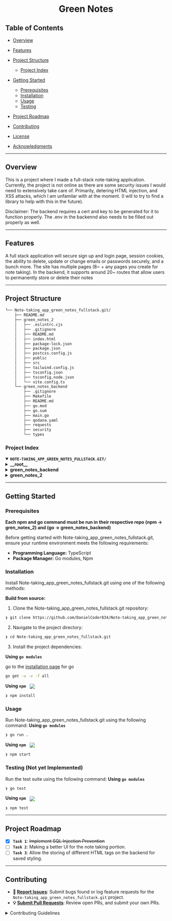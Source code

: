 <p align="center"><h1 align="center">Green Notes</h1></p>

## Table of Contents

- [ Overview](#-overview)
- [ Features](#-features)
- [ Project Structure](#-project-structure)

   - [ Project Index](#-project-index)

- [ Getting Started](#-getting-started)

   - [ Prerequisites](#-prerequisites)
   - [ Installation](#-installation)
   - [ Usage](#-usage)
   - [ Testing](#-testing)

- [ Project Roadmap](#-project-roadmap)
- [ Contributing](#-contributing)
- [ License](#-license)
- [ Acknowledgments](#-acknowledgments)

---

## Overview

This is a project where I made a full-stack note-taking application. Currently, the project is not online as there are some security issues I would need to extensively take care of. Primarily, detering HTML injection, and XSS attacks, which I am unfamilar with at the moment. (I will to try to find a library to help with this in the future).

Disclaimer: The backend requires a cert and key to be generated for it to function properly. The .env in the backennd also needs to be filled out properly as well. 

---

## Features

A full stack application will secure sign up and login page, session cookies, the ability to delete, update or change emails or passwords securely, and a bunch more. The site has multiple pages (8~ + any pages you create for note taking). In the backend, it supports around 20~ routes that allow users to permanently store or delete their notes

---

## Project Structure

```sh
└── Note-taking_app_green_notes_fullstack.git/
    ├── README.md
    ├── green_notes_2
    │   ├── .eslintrc.cjs
    │   ├── .gitignore
    │   ├── README.md
    │   ├── index.html
    │   ├── package-lock.json
    │   ├── package.json
    │   ├── postcss.config.js
    │   ├── public
    │   ├── src
    │   ├── tailwind.config.js
    │   ├── tsconfig.json
    │   ├── tsconfig.node.json
    │   └── vite.config.ts
    └── green_notes_backend
        ├── .gitignore
        ├── Makefile
        ├── README.md
        ├── go.mod
        ├── go.sum
        ├── main.go
        ├── qodana.yaml
        ├── requests
        ├── security
        └── types
```

### Project Index

<details open>
	<summary><b><code>NOTE-TAKING_APP_GREEN_NOTES_FULLSTACK.GIT/</code></b></summary>
	<details> <!-- __root__ Submodule -->
		<summary><b>__root__</b></summary>
		<blockquote>
			<table>
			</table>
		</blockquote>
	</details>
	<details> <!-- green_notes_backend Submodule -->
		<summary><b>green_notes_backend</b></summary>
		<blockquote>
			<table>
			<tr>
				<td><b><a href='https://github.com/DanielCoder834/Note-taking_app_green_notes_fullstack.git/blob/master/green_notes_backend/go.mod'>go.mod</a></b></td>
				<td><code>❯ REPLACE-ME</code></td>
			</tr>
			<tr>
				<td><b><a href='https://github.com/DanielCoder834/Note-taking_app_green_notes_fullstack.git/blob/master/green_notes_backend/Makefile'>Makefile</a></b></td>
				<td><code>❯ REPLACE-ME</code></td>
			</tr>
			<tr>
				<td><b><a href='https://github.com/DanielCoder834/Note-taking_app_green_notes_fullstack.git/blob/master/green_notes_backend/go.sum'>go.sum</a></b></td>
				<td><code>❯ REPLACE-ME</code></td>
			</tr>
			<tr>
				<td><b><a href='https://github.com/DanielCoder834/Note-taking_app_green_notes_fullstack.git/blob/master/green_notes_backend/qodana.yaml'>qodana.yaml</a></b></td>
				<td><code>❯ REPLACE-ME</code></td>
			</tr>
			<tr>
				<td><b><a href='https://github.com/DanielCoder834/Note-taking_app_green_notes_fullstack.git/blob/master/green_notes_backend/main.go'>main.go</a></b></td>
				<td><code>❯ REPLACE-ME</code></td>
			</tr>
			</table>
			<details>
				<summary><b>types</b></summary>
				<blockquote>
					<table>
					<tr>
						<td><b><a href='https://github.com/DanielCoder834/Note-taking_app_green_notes_fullstack.git/blob/master/green_notes_backend/types/type.go'>type.go</a></b></td>
						<td><code>❯ REPLACE-ME</code></td>
					</tr>
					</table>
				</blockquote>
			</details>
			<details>
				<summary><b>security</b></summary>
				<blockquote>
					<table>
					<tr>
						<td><b><a href='https://github.com/DanielCoder834/Note-taking_app_green_notes_fullstack.git/blob/master/green_notes_backend/security/cookies.go'>cookies.go</a></b></td>
						<td><code>❯ REPLACE-ME</code></td>
					</tr>
					</table>
				</blockquote>
			</details>
			<details>
				<summary><b>requests</b></summary>
				<blockquote>
					<table>
					<tr>
						<td><b><a href='https://github.com/DanielCoder834/Note-taking_app_green_notes_fullstack.git/blob/master/green_notes_backend/requests/database.go'>database.go</a></b></td>
						<td><code>❯ REPLACE-ME</code></td>
					</tr>
					<tr>
						<td><b><a href='https://github.com/DanielCoder834/Note-taking_app_green_notes_fullstack.git/blob/master/green_notes_backend/requests/DatabasePool.go'>DatabasePool.go</a></b></td>
						<td><code>❯ REPLACE-ME</code></td>
					</tr>
					<tr>
						<td><b><a href='https://github.com/DanielCoder834/Note-taking_app_green_notes_fullstack.git/blob/master/green_notes_backend/requests/requests.go'>requests.go</a></b></td>
						<td><code>❯ REPLACE-ME</code></td>
					</tr>
					</table>
				</blockquote>
			</details>
		</blockquote>
	</details>
	<details> <!-- green_notes_2 Submodule -->
		<summary><b>green_notes_2</b></summary>
		<blockquote>
			<table>
			<tr>
				<td><b><a href='https://github.com/DanielCoder834/Note-taking_app_green_notes_fullstack.git/blob/master/green_notes_2/tsconfig.node.json'>tsconfig.node.json</a></b></td>
				<td><code>❯ REPLACE-ME</code></td>
			</tr>
			<tr>
				<td><b><a href='https://github.com/DanielCoder834/Note-taking_app_green_notes_fullstack.git/blob/master/green_notes_2/index.html'>index.html</a></b></td>
				<td><code>❯ REPLACE-ME</code></td>
			</tr>
			<tr>
				<td><b><a href='https://github.com/DanielCoder834/Note-taking_app_green_notes_fullstack.git/blob/master/green_notes_2/tailwind.config.js'>tailwind.config.js</a></b></td>
				<td><code>❯ REPLACE-ME</code></td>
			</tr>
			<tr>
				<td><b><a href='https://github.com/DanielCoder834/Note-taking_app_green_notes_fullstack.git/blob/master/green_notes_2/.eslintrc.cjs'>.eslintrc.cjs</a></b></td>
				<td><code>❯ REPLACE-ME</code></td>
			</tr>
			<tr>
				<td><b><a href='https://github.com/DanielCoder834/Note-taking_app_green_notes_fullstack.git/blob/master/green_notes_2/package-lock.json'>package-lock.json</a></b></td>
				<td><code>❯ REPLACE-ME</code></td>
			</tr>
			<tr>
				<td><b><a href='https://github.com/DanielCoder834/Note-taking_app_green_notes_fullstack.git/blob/master/green_notes_2/package.json'>package.json</a></b></td>
				<td><code>❯ REPLACE-ME</code></td>
			</tr>
			<tr>
				<td><b><a href='https://github.com/DanielCoder834/Note-taking_app_green_notes_fullstack.git/blob/master/green_notes_2/tsconfig.json'>tsconfig.json</a></b></td>
				<td><code>❯ REPLACE-ME</code></td>
			</tr>
			<tr>
				<td><b><a href='https://github.com/DanielCoder834/Note-taking_app_green_notes_fullstack.git/blob/master/green_notes_2/vite.config.ts'>vite.config.ts</a></b></td>
				<td><code>❯ REPLACE-ME</code></td>
			</tr>
			<tr>
				<td><b><a href='https://github.com/DanielCoder834/Note-taking_app_green_notes_fullstack.git/blob/master/green_notes_2/postcss.config.js'>postcss.config.js</a></b></td>
				<td><code>❯ REPLACE-ME</code></td>
			</tr>
			</table>
			<details>
				<summary><b>src</b></summary>
				<blockquote>
					<table>
					<tr>
						<td><b><a href='https://github.com/DanielCoder834/Note-taking_app_green_notes_fullstack.git/blob/master/green_notes_2/src/App.tsx'>App.tsx</a></b></td>
						<td><code>❯ REPLACE-ME</code></td>
					</tr>
					<tr>
						<td><b><a href='https://github.com/DanielCoder834/Note-taking_app_green_notes_fullstack.git/blob/master/green_notes_2/src/main.tsx'>main.tsx</a></b></td>
						<td><code>❯ REPLACE-ME</code></td>
					</tr>
					<tr>
						<td><b><a href='https://github.com/DanielCoder834/Note-taking_app_green_notes_fullstack.git/blob/master/green_notes_2/src/vite-env.d.ts'>vite-env.d.ts</a></b></td>
						<td><code>❯ REPLACE-ME</code></td>
					</tr>
					</table>
					<details>
						<summary><b>layout</b></summary>
						<blockquote>
							<table>
							<tr>
								<td><b><a href='https://github.com/DanielCoder834/Note-taking_app_green_notes_fullstack.git/blob/master/green_notes_2/src/layout/RootLayout.tsx'>RootLayout.tsx</a></b></td>
								<td><code>❯ REPLACE-ME</code></td>
							</tr>
							</table>
						</blockquote>
					</details>
					<details>
						<summary><b>style</b></summary>
						<blockquote>
							<table>
							<tr>
								<td><b><a href='https://github.com/DanielCoder834/Note-taking_app_green_notes_fullstack.git/blob/master/green_notes_2/src/style/App.css'>App.css</a></b></td>
								<td><code>❯ REPLACE-ME</code></td>
							</tr>
							<tr>
								<td><b><a href='https://github.com/DanielCoder834/Note-taking_app_green_notes_fullstack.git/blob/master/green_notes_2/src/style/index.css'>index.css</a></b></td>
								<td><code>❯ REPLACE-ME</code></td>
							</tr>
							</table>
						</blockquote>
					</details>
					<details>
						<summary><b>general</b></summary>
						<blockquote>
							<details>
								<summary><b>types</b></summary>
								<blockquote>
									<table>
									<tr>
										<td><b><a href='https://github.com/DanielCoder834/Note-taking_app_green_notes_fullstack.git/blob/master/green_notes_2/src/general/types/UserInfo.enum.ts'>UserInfo.enum.ts</a></b></td>
										<td><code>❯ REPLACE-ME</code></td>
									</tr>
									<tr>
										<td><b><a href='https://github.com/DanielCoder834/Note-taking_app_green_notes_fullstack.git/blob/master/green_notes_2/src/general/types/UserInfo.interface.ts'>UserInfo.interface.ts</a></b></td>
										<td><code>❯ REPLACE-ME</code></td>
									</tr>
									<tr>
										<td><b><a href='https://github.com/DanielCoder834/Note-taking_app_green_notes_fullstack.git/blob/master/green_notes_2/src/general/types/UserLogin.interface.ts'>UserLogin.interface.ts</a></b></td>
										<td><code>❯ REPLACE-ME</code></td>
									</tr>
									<tr>
										<td><b><a href='https://github.com/DanielCoder834/Note-taking_app_green_notes_fullstack.git/blob/master/green_notes_2/src/general/types/UserLogin.enum.ts'>UserLogin.enum.ts</a></b></td>
										<td><code>❯ REPLACE-ME</code></td>
									</tr>
									</table>
								</blockquote>
							</details>
							<details>
								<summary><b>lotties</b></summary>
								<blockquote>
									<table>
									<tr>
										<td><b><a href='https://github.com/DanielCoder834/Note-taking_app_green_notes_fullstack.git/blob/master/green_notes_2/src/general/lotties/loading.json'>loading.json</a></b></td>
										<td><code>❯ REPLACE-ME</code></td>
									</tr>
									</table>
								</blockquote>
							</details>
							<details>
								<summary><b>general_components</b></summary>
								<blockquote>
									<table>
									<tr>
										<td><b><a href='https://github.com/DanielCoder834/Note-taking_app_green_notes_fullstack.git/blob/master/green_notes_2/src/general/general_components/Navbar.tsx'>Navbar.tsx</a></b></td>
										<td><code>❯ REPLACE-ME</code></td>
									</tr>
									<tr>
										<td><b><a href='https://github.com/DanielCoder834/Note-taking_app_green_notes_fullstack.git/blob/master/green_notes_2/src/general/general_components/ErrorPage.tsx'>ErrorPage.tsx</a></b></td>
										<td><code>❯ REPLACE-ME</code></td>
									</tr>
									<tr>
										<td><b><a href='https://github.com/DanielCoder834/Note-taking_app_green_notes_fullstack.git/blob/master/green_notes_2/src/general/general_components/Loading.tsx'>Loading.tsx</a></b></td>
										<td><code>❯ REPLACE-ME</code></td>
									</tr>
									</table>
								</blockquote>
							</details>
							<details>
								<summary><b>hooks</b></summary>
								<blockquote>
									<table>
									<tr>
										<td><b><a href='https://github.com/DanielCoder834/Note-taking_app_green_notes_fullstack.git/blob/master/green_notes_2/src/general/hooks/auth.hook.tsx'>auth.hook.tsx</a></b></td>
										<td><code>❯ REPLACE-ME</code></td>
									</tr>
									</table>
								</blockquote>
							</details>
							<details>
								<summary><b>api</b></summary>
								<blockquote>
									<table>
									<tr>
										<td><b><a href='https://github.com/DanielCoder834/Note-taking_app_green_notes_fullstack.git/blob/master/green_notes_2/src/general/api/getCookie.ts'>getCookie.ts</a></b></td>
										<td><code>❯ REPLACE-ME</code></td>
									</tr>
									</table>
								</blockquote>
							</details>
							<details>
								<summary><b>helper</b></summary>
								<blockquote>
									<table>
									<tr>
										<td><b><a href='https://github.com/DanielCoder834/Note-taking_app_green_notes_fullstack.git/blob/master/green_notes_2/src/general/helper/string.ts'>string.ts</a></b></td>
										<td><code>❯ REPLACE-ME</code></td>
									</tr>
									<tr>
										<td><b><a href='https://github.com/DanielCoder834/Note-taking_app_green_notes_fullstack.git/blob/master/green_notes_2/src/general/helper/cookies.ts'>cookies.ts</a></b></td>
										<td><code>❯ REPLACE-ME</code></td>
									</tr>
									</table>
								</blockquote>
							</details>
						</blockquote>
					</details>
					<details>
						<summary><b>pages</b></summary>
						<blockquote>
							<details>
								<summary><b>home</b></summary>
								<blockquote>
									<table>
									<tr>
										<td><b><a href='https://github.com/DanielCoder834/Note-taking_app_green_notes_fullstack.git/blob/master/green_notes_2/src/pages/home/Home.tsx'>Home.tsx</a></b></td>
										<td><code>❯ REPLACE-ME</code></td>
									</tr>
									<tr>
										<td><b><a href='https://github.com/DanielCoder834/Note-taking_app_green_notes_fullstack.git/blob/master/green_notes_2/src/pages/home/homepage.css'>homepage.css</a></b></td>
										<td><code>❯ REPLACE-ME</code></td>
									</tr>
									</table>
								</blockquote>
							</details>
							<details>
								<summary><b>sign-up</b></summary>
								<blockquote>
									<table>
									<tr>
										<td><b><a href='https://github.com/DanielCoder834/Note-taking_app_green_notes_fullstack.git/blob/master/green_notes_2/src/pages/sign-up/SignUp.tsx'>SignUp.tsx</a></b></td>
										<td><code>❯ REPLACE-ME</code></td>
									</tr>
									</table>
									<details>
										<summary><b>components</b></summary>
										<blockquote>
											<table>
											<tr>
												<td><b><a href='https://github.com/DanielCoder834/Note-taking_app_green_notes_fullstack.git/blob/master/green_notes_2/src/pages/sign-up/components/SignUpForm.tsx'>SignUpForm.tsx</a></b></td>
												<td><code>❯ REPLACE-ME</code></td>
											</tr>
											<tr>
												<td><b><a href='https://github.com/DanielCoder834/Note-taking_app_green_notes_fullstack.git/blob/master/green_notes_2/src/pages/sign-up/components/SignUpFields.tsx'>SignUpFields.tsx</a></b></td>
												<td><code>❯ REPLACE-ME</code></td>
											</tr>
											</table>
										</blockquote>
									</details>
								</blockquote>
							</details>
							<details>
								<summary><b>old_notes</b></summary>
								<blockquote>
									<table>
									<tr>
										<td><b><a href='https://github.com/DanielCoder834/Note-taking_app_green_notes_fullstack.git/blob/master/green_notes_2/src/pages/old_notes/notes.css'>notes.css</a></b></td>
										<td><code>❯ REPLACE-ME</code></td>
									</tr>
									<tr>
										<td><b><a href='https://github.com/DanielCoder834/Note-taking_app_green_notes_fullstack.git/blob/master/green_notes_2/src/pages/old_notes/NoteApp.tsx'>NoteApp.tsx</a></b></td>
										<td><code>❯ REPLACE-ME</code></td>
									</tr>
									</table>
									<details>
										<summary><b>components</b></summary>
										<blockquote>
											<table>
											<tr>
												<td><b><a href='https://github.com/DanielCoder834/Note-taking_app_green_notes_fullstack.git/blob/master/green_notes_2/src/pages/old_notes/components/Note.tsx'>Note.tsx</a></b></td>
												<td><code>❯ REPLACE-ME</code></td>
											</tr>
											<tr>
												<td><b><a href='https://github.com/DanielCoder834/Note-taking_app_green_notes_fullstack.git/blob/master/green_notes_2/src/pages/old_notes/components/NotesList.tsx'>NotesList.tsx</a></b></td>
												<td><code>❯ REPLACE-ME</code></td>
											</tr>
											<tr>
												<td><b><a href='https://github.com/DanielCoder834/Note-taking_app_green_notes_fullstack.git/blob/master/green_notes_2/src/pages/old_notes/components/search.tsx'>search.tsx</a></b></td>
												<td><code>❯ REPLACE-ME</code></td>
											</tr>
											<tr>
												<td><b><a href='https://github.com/DanielCoder834/Note-taking_app_green_notes_fullstack.git/blob/master/green_notes_2/src/pages/old_notes/components/AddNote.tsx'>AddNote.tsx</a></b></td>
												<td><code>❯ REPLACE-ME</code></td>
											</tr>
											<tr>
												<td><b><a href='https://github.com/DanielCoder834/Note-taking_app_green_notes_fullstack.git/blob/master/green_notes_2/src/pages/old_notes/components/Header.tsx'>Header.tsx</a></b></td>
												<td><code>❯ REPLACE-ME</code></td>
											</tr>
											</table>
										</blockquote>
									</details>
								</blockquote>
							</details>
							<details>
								<summary><b>about</b></summary>
								<blockquote>
									<table>
									<tr>
										<td><b><a href='https://github.com/DanielCoder834/Note-taking_app_green_notes_fullstack.git/blob/master/green_notes_2/src/pages/about/aboutpage.css'>aboutpage.css</a></b></td>
										<td><code>❯ REPLACE-ME</code></td>
									</tr>
									<tr>
										<td><b><a href='https://github.com/DanielCoder834/Note-taking_app_green_notes_fullstack.git/blob/master/green_notes_2/src/pages/about/About.tsx'>About.tsx</a></b></td>
										<td><code>❯ REPLACE-ME</code></td>
									</tr>
									</table>
									<details>
										<summary><b>components</b></summary>
										<blockquote>
											<table>
											<tr>
												<td><b><a href='https://github.com/DanielCoder834/Note-taking_app_green_notes_fullstack.git/blob/master/green_notes_2/src/pages/about/components/AboutMore.tsx'>AboutMore.tsx</a></b></td>
												<td><code>❯ REPLACE-ME</code></td>
											</tr>
											<tr>
												<td><b><a href='https://github.com/DanielCoder834/Note-taking_app_green_notes_fullstack.git/blob/master/green_notes_2/src/pages/about/components/AboutExplain.tsx'>AboutExplain.tsx</a></b></td>
												<td><code>❯ REPLACE-ME</code></td>
											</tr>
											</table>
										</blockquote>
									</details>
								</blockquote>
							</details>
							<details>
								<summary><b>dashboard</b></summary>
								<blockquote>
									<table>
									<tr>
										<td><b><a href='https://github.com/DanielCoder834/Note-taking_app_green_notes_fullstack.git/blob/master/green_notes_2/src/pages/dashboard/UserMainPage.tsx'>UserMainPage.tsx</a></b></td>
										<td><code>❯ REPLACE-ME</code></td>
									</tr>
									</table>
									<details>
										<summary><b>inner-pages</b></summary>
										<blockquote>
											<table>
											<tr>
												<td><b><a href='https://github.com/DanielCoder834/Note-taking_app_green_notes_fullstack.git/blob/master/green_notes_2/src/pages/dashboard/inner-pages/Settings.tsx'>Settings.tsx</a></b></td>
												<td><code>❯ REPLACE-ME</code></td>
											</tr>
											<tr>
												<td><b><a href='https://github.com/DanielCoder834/Note-taking_app_green_notes_fullstack.git/blob/master/green_notes_2/src/pages/dashboard/inner-pages/Dashboard.tsx'>Dashboard.tsx</a></b></td>
												<td><code>❯ REPLACE-ME</code></td>
											</tr>
											<tr>
												<td><b><a href='https://github.com/DanielCoder834/Note-taking_app_green_notes_fullstack.git/blob/master/green_notes_2/src/pages/dashboard/inner-pages/Notes.tsx'>Notes.tsx</a></b></td>
												<td><code>❯ REPLACE-ME</code></td>
											</tr>
											<tr>
												<td><b><a href='https://github.com/DanielCoder834/Note-taking_app_green_notes_fullstack.git/blob/master/green_notes_2/src/pages/dashboard/inner-pages/Profile.tsx'>Profile.tsx</a></b></td>
												<td><code>❯ REPLACE-ME</code></td>
											</tr>
											<tr>
												<td><b><a href='https://github.com/DanielCoder834/Note-taking_app_green_notes_fullstack.git/blob/master/green_notes_2/src/pages/dashboard/inner-pages/ANote.tsx'>ANote.tsx</a></b></td>
												<td><code>❯ REPLACE-ME</code></td>
											</tr>
											</table>
										</blockquote>
									</details>
									<details>
										<summary><b>components</b></summary>
										<blockquote>
											<table>
											<tr>
												<td><b><a href='https://github.com/DanielCoder834/Note-taking_app_green_notes_fullstack.git/blob/master/green_notes_2/src/pages/dashboard/components/DashboardNavbar.tsx'>DashboardNavbar.tsx</a></b></td>
												<td><code>❯ REPLACE-ME</code></td>
											</tr>
											<tr>
												<td><b><a href='https://github.com/DanielCoder834/Note-taking_app_green_notes_fullstack.git/blob/master/green_notes_2/src/pages/dashboard/components/Stats.tsx'>Stats.tsx</a></b></td>
												<td><code>❯ REPLACE-ME</code></td>
											</tr>
											</table>
										</blockquote>
									</details>
								</blockquote>
							</details>
							<details>
								<summary><b>new-password</b></summary>
								<blockquote>
									<table>
									<tr>
										<td><b><a href='https://github.com/DanielCoder834/Note-taking_app_green_notes_fullstack.git/blob/master/green_notes_2/src/pages/new-password/NewPassword.tsx'>NewPassword.tsx</a></b></td>
										<td><code>❯ REPLACE-ME</code></td>
									</tr>
									</table>
								</blockquote>
							</details>
							<details>
								<summary><b>forget-password</b></summary>
								<blockquote>
									<table>
									<tr>
										<td><b><a href='https://github.com/DanielCoder834/Note-taking_app_green_notes_fullstack.git/blob/master/green_notes_2/src/pages/forget-password/ForgotPassword.tsx'>ForgotPassword.tsx</a></b></td>
										<td><code>❯ REPLACE-ME</code></td>
									</tr>
									</table>
								</blockquote>
							</details>
							<details>
								<summary><b>login</b></summary>
								<blockquote>
									<table>
									<tr>
										<td><b><a href='https://github.com/DanielCoder834/Note-taking_app_green_notes_fullstack.git/blob/master/green_notes_2/src/pages/login/Login.tsx'>Login.tsx</a></b></td>
										<td><code>❯ REPLACE-ME</code></td>
									</tr>
									</table>
								</blockquote>
							</details>
						</blockquote>
					</details>
				</blockquote>
			</details>
		</blockquote>
	</details>
</details>

---

## Getting Started

### Prerequisites

__Each npm and go command must be run in their respective repo (npm -> gren_notes_2) and (go -> green_notes_backend)__

Before getting started with Note-taking_app_green_notes_fullstack.git, ensure your runtime environment meets the following requirements:

- **Programming Language:** TypeScript
- **Package Manager:** Go modules, Npm

### Installation

Install Note-taking_app_green_notes_fullstack.git using one of the following methods:

**Build from source:**

1. Clone the Note-taking_app_green_notes_fullstack.git repository:

```sh
❯ git clone https://github.com/DanielCoder834/Note-taking_app_green_notes_fullstack.git
```

2. Navigate to the project directory:

```sh
❯ cd Note-taking_app_green_notes_fullstack.git
```

3. Install the project dependencies:

**Using `go modules`** &nbsp; [<img align="center" src="" />]()

go to the [installation page](https://go.dev/doc/install) for go

```sh
go get -u -v -f all
```

__Using `npm`__ &nbsp; [<img align="center" src="https://img.shields.io/badge/npm-CB3837.svg?style={badge_style}&logo=npm&logoColor=white" />](https://www.npmjs.com/)

```sh
❯ npm install
```

### Usage

Run Note-taking_app_green_notes_fullstack.git using the following command:
__Using `go modules`__ &nbsp; [<img align="center" src="" />]()

```sh
❯ go run .
```

__Using `npm`__ &nbsp; [<img align="center" src="https://img.shields.io/badge/npm-CB3837.svg?style={badge_style}&logo=npm&logoColor=white" />](https://www.npmjs.com/)

```sh
❯ npm start
```

### Testing (Not yet Implemented)

Run the test suite using the following command:
**Using `go modules`** &nbsp; [<img align="center" src="" />]()

```sh
❯ go test
```

__Using `npm`__ &nbsp; [<img align="center" src="https://img.shields.io/badge/npm-CB3837.svg?style={badge_style}&logo=npm&logoColor=white" />](https://www.npmjs.com/)

```sh
❯ npm test
```

---

## Project Roadmap

- [X] **`Task 1`**: <strike>Implement SQL Injection Prevention</strike>
- [ ] **`Task 2`**: Making a better UI for the note taking portion.
- [ ] **`Task 3`**: Allow the storing of different HTML tags on the backend for saved styling.

---

## Contributing

- __🐛 [Report Issues](https://github.com/DanielCoder834/Note-taking_app_green_notes_fullstack.git/issues)__: Submit bugs found or log feature requests for the `Note-taking_app_green_notes_fullstack.git` project.
- __💡 [Submit Pull Requests](https://github.com/DanielCoder834/Note-taking_app_green_notes_fullstack.git/blob/main/CONTRIBUTING.md)__: Review open PRs, and submit your own PRs.

<details closed>
<summary>Contributing Guidelines</summary>

1. **Fork the Repository**: Start by forking the project repository to your github account.
2. **Clone Locally**: Clone the forked repository to your local machine using a git client.

```sh
git clone https://github.com/DanielCoder834/Note-taking_app_green_notes_fullstack.git
```

3. **Create a New Branch**: Always work on a new branch, giving it a descriptive name.

```sh
git checkout -b new-feature-x
```

4. **Make Your Changes**: Develop and test your changes locally.
5. **Commit Your Changes**: Commit with a clear message describing your updates.

```sh
git commit -m 'Implemented new feature x.'
```

6. **Push to github**: Push the changes to your forked repository.

```sh
git push origin new-feature-x
```

7. **Submit a Pull Request**: Create a PR against the original project repository. Clearly describe the changes and their motivations.
8. **Review**: Once your PR is reviewed and approved, it will be merged into the main branch. Congratulations on your contribution!

---

## License

This project is protected under the [MIT License](https://choosealicense.com/licenses/mit/) License. For more details, refer to the [LICENSE](https://choosealicense.com/licenses/mit/) file.

---

## Acknowledgments

- List for any resources, contributors, inspiration, etc. here.

---

- I used Go's pgx library, which had an awesome community for getting help for their Postgres Driver :)
